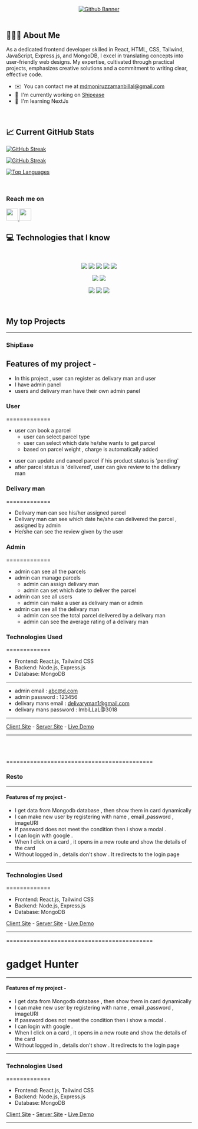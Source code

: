 <p align="center">
<a href="https://www.linkedin.com/in/md-moniruzzaman-a0b466249/">
  <img src="https://i.ibb.co/2k0JYF2/github-header-image.png" alt="Github Banner" style="max-width: 100%;">
</a>
</p>
<div  style="margin-top: 50px; margin-bottom: 50px;" ></div>

## 👨🏽‍💻 About Me

As a dedicated frontend developer skilled in React, HTML, CSS, Tailwind, JavaScript, Express.js, and MongoDB, I excel in translating concepts into user-friendly web designs. My expertise, cultivated through practical projects, emphasizes creative solutions and a commitment to writing clear, effective code.

- ✉️  You can contact me at [mdmoniruzzamanbillal@gmail.com](mailto:mdmoniruzzamanbillal@gmail.com)
- 🚀  I'm currently working on [Shipease](http://https://shipease-1604d.web.app/)
- 🧠  I'm learning NextJs

<br />

## 📈 Current GitHub Stats

[![GitHub Streak](https://streak-stats.demolab.com?user=MoniruzzamanBillal&theme=highcontrast&date_format=j%20M%5B%20Y%5D)](https://git.io/streak-stats)

<a href="https://git.io/streak-stats" align="center" ><img src="https://streak-stats.demolab.com?user=MoniruzzamanBillal&theme=highcontrast&date_format=j%20M%5B%20Y%5D" alt="GitHub Streak" /></a>

<a href="https://github.com/MoniruzzamanBillal" align="center"><img src="https://github-readme-stats.vercel.app/api/top-langs/?username=MoniruzzamanBillal&langs_count=10&title_color=0891b2&text_color=ffffff&icon_color=0891b2&bg_color=1c1917&hide_border=true&locale=en&custom_title=Top%20%Languages" alt="Top Languages" /></a>

<br />

### Reach me on

<p align="left"> <a href="https://www.github.com/MoniruzzamanBillal" target="_blank" rel="noreferrer"> <picture> <source media="(prefers-color-scheme: dark)" srcset="https://raw.githubusercontent.com/danielcranney/readme-generator/main/public/icons/socials/github-dark.svg" /> <source media="(prefers-color-scheme: light)" srcset="https://raw.githubusercontent.com/danielcranney/readme-generator/main/public/icons/socials/github.svg" /> <img src="https://raw.githubusercontent.com/danielcranney/readme-generator/main/public/icons/socials/github.svg" width="32" height="32" /> </picture> </a> <a href="https://www.linkedin.com/in/md-moniruzzaman-a0b466249/" target="_blank" rel="noreferrer"> <picture> <source media="(prefers-color-scheme: dark)" srcset="https://raw.githubusercontent.com/danielcranney/readme-generator/main/public/icons/socials/linkedin-dark.svg" /> <source media="(prefers-color-scheme: light)" srcset="https://raw.githubusercontent.com/danielcranney/readme-generator/main/public/icons/socials/linkedin.svg" /> <img src="https://raw.githubusercontent.com/danielcranney/readme-generator/main/public/icons/socials/linkedin.svg" width="32" height="32" /> </picture> </a></p>

## :computer: Technologies that I know

<br>
<p align="center">
<img src="https://i.ibb.co/GTFpwXz/HTML.png"/>
<img src="https://i.ibb.co/2NnM29B/css.png"/>
<img src="https://i.ibb.co/jRKvDgF/Java-Script.png"/>
<img src="https://i.ibb.co/cTL54KH/c.png"/>
<img src="https://i.ibb.co/YBpvzDz/cpp.png"/>
</p>
<p align="center">
<img src="https://i.ibb.co/jZyzqqS/react.png"/>
<img src="https://i.ibb.co/bRyt51c/tailwind.png"/>
</p>
<p align="center">
<img src="https://i.ibb.co/qgzQqxT/node.png"/>
<img src="https://i.ibb.co/jWGVpqk/express.png"/>
<img src="https://i.ibb.co/4f8Z4FF/mongo.png"/>
</p><br/>

## My top Projects

---

### ShipEase

## Features of my project -

- In this project , user can register as delivary man and user
- I have admin panel
- users and delivary man have their own admin panel

### User

=============

- user can book a parcel
  - user can select parcel type
  - user can select which date he/she wants to get parcel
  - based on parcel weight , charge is automatically added

* user can update and cancel parcel if his product status is 'pending'
* after parcel status is 'delivered', user can give review to the delivary man

### Delivary man

=============

- Delivary man can see his/her assigned parcel
- Delivary man can see which date he/she can delivered the parcel , assigned by admin
- He/she can see the review given by the user

### Admin

=============

- admin can see all the parcels
- admin can manage parcels
  - admin can assign delivary man
  - admin can set which date to deliver the parcel
- admin can see all users
  - admin can make a user as delivary man or admin
- admin can see all the delivary man
  - admin can see the total parcel delivered by a delivary man
  - admin can see the average rating of a delivary man

### Technologies Used

=============

- Frontend: React.js, Tailwind CSS
- Backend: Node.js, Express.js
- Database: MongoDB

---

- admin email : abc@d.com
- admin password : 123456
- delivary mans email : delivaryman1@gmail.com
- delivary mans password : ImbiLLaL@3018

---

[Client Site](https://github.com/MoniruzzamanBillal/ph-assignment-12-client) - [Server Site](https://github.com/MoniruzzamanBillal/ph-assignment-12-server) - [Live Demo](https://shipease-1604d.web.app/)

---

<br />
<br />

===========================================

### Resto

---

#### Features of my project -

- I get data from Mongodb database , then show them in card dynamically
- I can make new user by registering with name , email ,password , imageURl
- If password does not meet the condition then i show a modal .
- I can login with google .
- When I click on a card , it opens in a new route and show the details of the card
- Without logged in , details don't show . It redirects to the login page

---

### Technologies Used

=============

- Frontend: React.js, Tailwind CSS
- Backend: Node.js, Express.js
- Database: MongoDB

[Client Site](https://github.com/MoniruzzamanBillal/ph-assignment-11-client) - [Server Site](https://github.com/MoniruzzamanBillal/ph-assignment-11-server) - [Live Demo](https://resto-fe8f1.web.app/)

---

===========================================

# gadget Hunter

---

#### Features of my project -

- I get data from Mongodb database , then show them in card dynamically
- I can make new user by registering with name , email ,password , imageURl
- If password does not meet the condition then i show a modal .
- I can login with google .
- When I click on a card , it opens in a new route and show the details of the card
- Without logged in , details don't show . It redirects to the login page

---

### Technologies Used

=============

- Frontend: React.js, Tailwind CSS
- Backend: Node.js, Express.js
- Database: MongoDB

[Client Site](https://github.com/MoniruzzamanBillal/ph-assignment-10-client) - [Server Site](https://github.com/MoniruzzamanBillal/ph-assignment-10-server) - [Live Demo](https://brand-shop-76b08.web.app/)

---
